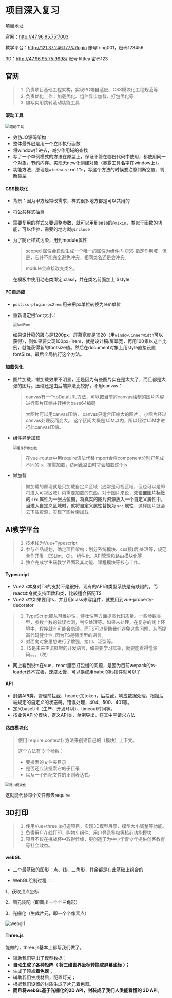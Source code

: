 # 项目深入复习

项目地址

官网：http://47.96.95.75:7003

教学平台：http://121.37.246.177/#/login  账号tring001，密码123456

3D：http://47.96.95.75:9998/  账号 littlea 密码123

## 官网

>1. 负责项目基础工程架构，实现PC端自适应、CSS模块化工程规范等
>2. 负责优化工作：加载优化、组件异步加载、打包优化等 
>3. 编写实用跳转滚动功能工具

#### 滚动工具

<img src="C:\Users\NHT\Desktop\前端复习\img\滚动工具.PNG" alt="滚动工具" style="zoom: 80%;" />

- 效仿JQ源码架构
- 整体最外层是用一个立即执行函数
- 将window传进去，减少作用域的查找
- 写了一个单例模式的方法在原型上，保证不管在哪份代码中使用，都使用同一个对象，节约内存。实现无new化创建对象（暴露工具名字在window上）。
- 功能方法，原理是`window.scrollTo`，写这个方法的时候要注意判断空值、判断类型

#### CSS模块化

- 背景：因为甲方经常改需求，样式很多地方都是可以共用的

- 将公共样式抽离

- 需要复用的样式又要调整参数，就可以用到sass的`@mixin`，类似于函数的功能，可以传参，需要的地方就`@include`

- 为了防止样式污染，用到module属性

  >scoped 属性会自动生成一个唯一的属性为组件内 CSS 指定作用域，但是，它并不能完全避免冲突，相同类名还是会冲突。
  >
  >module会直接改变类名。

   在模板中使用动态类绑定:class，并在类名前面加上'$style.' 

#### PC自适应

- `postcss-plugin-px2rem` 用来把px单位转换为rem单位

- 重新设定根font大小：

  <img src="C:\Users\NHT\Desktop\前端复习\img\fontRem.PNG" alt="fontRem" style="zoom:75%;" />

  如果设计稿的版心是1200px，屏幕宽度是1920（用`window.innerWidth`可以获得），则如果要实现100px=1rem，就是设计稿/屏幕宽，再用100乘以这个比例，就能获得新的fontsize值。然后在document对象上用style直接设置fontSize。最后全局执行这个方法。

#### 加载优化

- 图片加载，懒加载效果不明显，还是因为有些图片实在是太大了，而且都是大张的图片。压缩还是由后端算法比较好，不用canvas：

  > canvas有一个toDataURL方法，可以把当前的canvas绘制的图片内容进行图片压缩并转换为base64编码 

  > 大图片可以用canvas压缩， canvas只适合压缩大的图片 。小图片经过canvas处理反而变大。 这个区间大概是1.5M以内，所以超过1.5M才进行此canvas压缩。
  
- 组件异步加载

  <img src="C:\Users\NHT\Desktop\前端复习\img\组件异步加载.PNG" alt="组件异步加载" style="zoom:75%;" />

  > 在vue-router中用require语法代替import会将component分别打包成不同的js，按需加载，访问此路由时才会加载这个js 
  
- 懒加载

  > 懒加载的原理就是只加载自定义区域（通常是可视区域，但也可以是即将进入可视区域）内需要加载的东西。对于图片来说，**先设置图片标签的 `src` 属性为一张占位图，将真实的图片资源放入一个自定义属性中，当进入自定义区域时，就将自定义属性替换为 `src` 属性**，这样图片就会去下载资源，实现了图片懒加载 

## AI教学平台

> 1. 技术栈为Vue+Typescript 
> 2. 参与产品规划，确定项目架构：划分系统模块、css预(后)处理等，规范合作开发：ESLint、Git、组件化、API管理和路由模块化等
> 3. 独立完成学生端教学界面及其功能、课程模块等核心工作。

#### Typescript

- Vue2.x本身对TS的支持不是很好，现有的API和类型系统是有缺陷的。而react本身就支持函数和类，比较适合搭配TS
- Vue2.x中如果要用ts，并且用class来写组件，就要用到vue-property-decorator

>1. TypeScript能从可维护性、健壮性等方面提高代码质量。一些参数类型，参数个数的错误检测，判空处理等。如果未处理，在复杂的线上环境中，程序就有可能会崩溃。而TS可以帮助我们避免这些问题，从而提高代码健壮性, 因为TS是强类型的语言。
>2. 对面向对象思想进行了增强，接口、泛型等。
>3. TS是未来主流框架的开发语言，如果要学习框架，就要能看得懂源码。。。（吹）
- 网上看到说ts在vue、react里面打包慢的问题，是因为目前wepack的ts-loader还不完善，速度太慢，可以换成用babel的ts插件就可以了

#### API

- 封装API类，管理前拦截，header加token，后拦截，响应数据处理，根据后端规定的自定义的状态码。错误处理，404、500、401等。
- 定义baseUrl（生产、开发环境）、timeout时间等。
- 按业务API分模块，定义API类，单例导出，在其中写请求方法

#### 路由模块化

> 使用 require.context() 方法来创建自己的（模块）上下文。
>
> 这个方法有 3 个参数：
>
> - 要搜索的文件夹目录
> - 是否还应该搜索它的子目录
> - 以及一个匹配文件的正则表达式。

<img src="C:\Users\NHT\Desktop\前端复习\img\路由模块化.PNG" alt="路由模块化" style="zoom:75%;" />

这就能代替每个文件都去require

## 3D打印

> 1. 使用Vue+three.js打造项目，实现3D模型展示、模型大小调整等功能。
> 2. 负责用户在线打印、购物车组件、用户登录鉴权等核心功能模块 
> 3. 项目不仅在挑战杯中取得佳绩，更创造了为中小学青少年提供创客教育等社会效益。

#### webGL

- 三个最基础的图形：点、线、三角形，其余都是在此基础上组合的

-  WebGL绘制过程 ：

  1、获取顶点坐标

  2、图元装配（即画出一个个三角形）

  3、光栅化（生成片元，即一个个像素点）

  ![webgl1](C:\Users\NHT\Desktop\前端复习\img\webgl1.jpg)

#### Three.js

能做的，three.js基本上都帮我们做了。

- 辅助我们导出了模型数据；
- **自动生成了各种矩阵（ 将三维世界坐标转换成屏幕坐标 ）；**
- 生成了顶点**着色器**；
- 辅助我们生成材质，配置灯光；
- 根据我们设置的材质生成了片元着色器。
- **而且将webGL基于光栅化的2D API，封装成了我们人类能看懂的 3D API**。